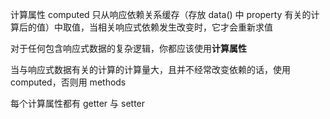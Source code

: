 计算属性 computed 只从响应依赖关系缓存（存放 data() 中 property 有关的计算后的值）中取值，当相关响应式依赖发生改变时，它才会重新求值

对于任何包含响应式数据的复杂逻辑，你都应该使用**计算属性**

当与响应式数据有关的计算的计算量大，且并不经常改变依赖的话，使用 computed，否则用 methods

每个计算属性都有 getter 与 setter
